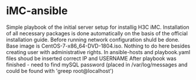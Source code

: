 # iMC-ansible
Simple playbook of the initial server setup for installig H3C iMC. Installation of all necessary packages is done automatically on the basis of the official installation guide.
Before running network configuration shuld be done. Base image is CentOS-7-x86_64-DVD-1804.iso. Nothing to do here besides creating user with administrative rights.
In ansible-hosts and playbook.yaml files shoud be inserted correct IP and USERNAME
After playbook was finished - need to find mySQL password (placed in /var/log/messages and could be found with 'greep root@localhost')


